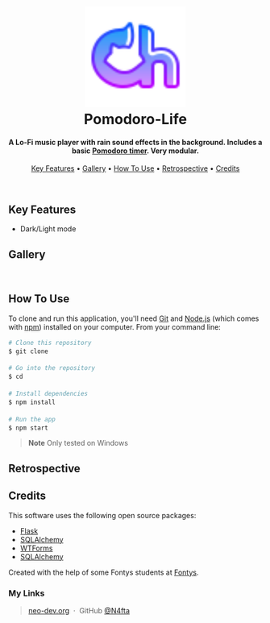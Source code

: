 <h1 align="center">
  <br>
  <!--- cspell:disable-next-line --->
  <img src="readme-images/icons8-chillhop-music-64.png" alt="" width="200">
  <br>
  Pomodoro-Life
  <br>
</h1>

<h4 align="center">A Lo-Fi music player with rain sound effects in the background. Includes a basic <a href="https://en.wikipedia.org/wiki/Pomodoro_Technique" target="_blank">Pomodoro timer</a>. Very modular.</h4>

<!-- Horizontal short Menu (w\ Links) -->
<p align="center">
  <a href="#key-features">Key Features</a> •
  <a href="#gallery">Gallery</a> •
  <a href="#how-to-use">How To Use</a> •
  <a href="#retrospective">Retrospective</a> •
  <a href="#credits">Credits</a>
</p>

<!-- Animated Screenshot-->
<div align=center>
<img src="readme-images/LofiPomodoro-Loop.gif" alt="" width="400">
</div>

## Key Features

- Dark/Light mode

## Gallery

<div align=center>
<img src="https://placehold.co/600x300?text=Screenshot&font=roboto" alt="" width="600">
<img src="https://placehold.co/600x300?text=Screenshot&font=roboto" alt="" width="600">
</div>

## How To Use

To clone and run this application, you'll need [Git](https://git-scm.com) and [Node.js](https://nodejs.org/en/download/) (which comes with [npm](http://npmjs.com)) installed on your computer. From your command line:

```bash
# Clone this repository
$ git clone

# Go into the repository
$ cd

# Install dependencies
$ npm install

# Run the app
$ npm start
```

> **Note**
> Only tested on Windows

## Retrospective

## Credits

This software uses the following open source packages:

- [Flask](https://flask.palletsprojects.com/en/stable/)
- [SQLAlchemy](https://www.sqlalchemy.org/)
- [WTForms](https://pypi.org/project/WTForms/)
- [SQLAlchemy](https://www.sqlalchemy.org/)

Created with the help of some Fontys students at [Fontys](https://www.fontys.nl/).

### My Links

> [neo-dev.org](https://neo-dev.org) &nbsp;&middot;&nbsp;
> GitHub [@N4fta](https://github.com/N4fta)
